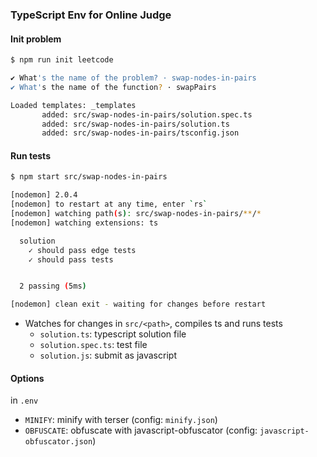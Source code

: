 ### TypeScript Env for Online Judge

#### Init problem
```bash
$ npm run init leetcode

✔ What's the name of the problem? · swap-nodes-in-pairs
✔ What's the name of the function? · swapPairs

Loaded templates: _templates
       added: src/swap-nodes-in-pairs/solution.spec.ts
       added: src/swap-nodes-in-pairs/solution.ts
       added: src/swap-nodes-in-pairs/tsconfig.json
```

#### Run tests
```bash
$ npm start src/swap-nodes-in-pairs

[nodemon] 2.0.4
[nodemon] to restart at any time, enter `rs`
[nodemon] watching path(s): src/swap-nodes-in-pairs/**/*
[nodemon] watching extensions: ts

  solution
    ✓ should pass edge tests
    ✓ should pass tests


  2 passing (5ms)

[nodemon] clean exit - waiting for changes before restart
```

* Watches for changes in `src/<path>`, compiles ts and runs tests
  * `solution.ts`: typescript solution file
  * `solution.spec.ts`: test file
  * `solution.js`: submit as javascript

#### Options

in `.env`

* `MINIFY`: minify with terser (config: `minify.json`)
* `OBFUSCATE`: obfuscate with javascript-obfuscator (config: `javascript-obfuscator.json`)
